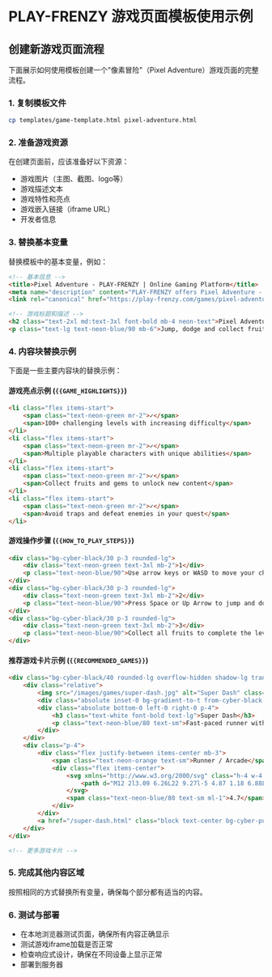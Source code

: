 # PLAY-FRENZY 游戏页面模板使用示例

## 创建新游戏页面流程

下面展示如何使用模板创建一个"像素冒险"（Pixel Adventure）游戏页面的完整流程。

### 1. 复制模板文件

```bash
cp templates/game-template.html pixel-adventure.html
```

### 2. 准备游戏资源

在创建页面前，应该准备好以下资源：

- 游戏图片（主图、截图、logo等）
- 游戏描述文本
- 游戏特性和亮点
- 游戏嵌入链接（iframe URL）
- 开发者信息

### 3. 替换基本变量

替换模板中的基本变量，例如：

```html
<!-- 基本信息 -->
<title>Pixel Adventure - PLAY-FRENZY | Online Gaming Platform</title>
<meta name="description" content="PLAY-FRENZY offers Pixel Adventure - a challenging 2D platform game with retro pixel graphics. Play now for free in your browser!">
<link rel="canonical" href="https://play-frenzy.com/games/pixel-adventure">

<!-- 游戏标题和描述 -->
<h2 class="text-2xl md:text-3xl font-bold mb-4 neon-text">Pixel Adventure - Retro Platform Challenge</h2>
<p class="text-lg text-neon-blue/90 mb-6">Jump, dodge and collect fruits in this challenging 2D platformer with charming retro pixel graphics and precise controls!</p>
```

### 4. 内容块替换示例

下面是一些主要内容块的替换示例：

#### 游戏亮点示例 (`{{GAME_HIGHLIGHTS}}`)

```html
<li class="flex items-start">
    <span class="text-neon-green mr-2">✓</span>
    <span>100+ challenging levels with increasing difficulty</span>
</li>
<li class="flex items-start">
    <span class="text-neon-green mr-2">✓</span>
    <span>Multiple playable characters with unique abilities</span>
</li>
<li class="flex items-start">
    <span class="text-neon-green mr-2">✓</span>
    <span>Collect fruits and gems to unlock new content</span>
</li>
<li class="flex items-start">
    <span class="text-neon-green mr-2">✓</span>
    <span>Avoid traps and defeat enemies in your quest</span>
</li>
```

#### 游戏操作步骤 (`{{HOW_TO_PLAY_STEPS}}`)

```html
<div class="bg-cyber-black/30 p-3 rounded-lg">
    <div class="text-neon-green text-3xl mb-2">1</div>
    <p class="text-neon-blue/90">Use arrow keys or WASD to move your character</p>
</div>
<div class="bg-cyber-black/30 p-3 rounded-lg">
    <div class="text-neon-green text-3xl mb-2">2</div>
    <p class="text-neon-blue/90">Press Space or Up Arrow to jump and double jump</p>
</div>
<div class="bg-cyber-black/30 p-3 rounded-lg">
    <div class="text-neon-green text-3xl mb-2">3</div>
    <p class="text-neon-blue/90">Collect all fruits to complete the level</p>
</div>
```

#### 推荐游戏卡片示例 (`{{RECOMMENDED_GAMES}}`)

```html
<div class="bg-cyber-black/40 rounded-lg overflow-hidden shadow-lg transition-transform duration-300 hover:transform hover:scale-105 group">
    <div class="relative">
        <img src="/images/games/super-dash.jpg" alt="Super Dash" class="w-full h-48 object-cover">
        <div class="absolute inset-0 bg-gradient-to-t from-cyber-black to-transparent opacity-70"></div>
        <div class="absolute bottom-0 left-0 right-0 p-4">
            <h3 class="text-white font-bold text-lg">Super Dash</h3>
            <p class="text-neon-blue/80 text-sm">Fast-paced runner with obstacle challenges</p>
        </div>
    </div>
    <div class="p-4">
        <div class="flex justify-between items-center mb-3">
            <span class="text-neon-orange text-sm">Runner / Arcade</span>
            <div class="flex items-center">
                <svg xmlns="http://www.w3.org/2000/svg" class="h-4 w-4 text-neon-green" fill="currentColor" viewBox="0 0 24 24">
                    <path d="M12 2l3.09 6.26L22 9.27l-5 4.87 1.18 6.88L12 17.77l-6.18 3.25L7 14.14 2 9.27l6.91-1.01L12 2z"/>
                </svg>
                <span class="text-neon-blue/80 text-sm ml-1">4.7</span>
            </div>
        </div>
        <a href="/super-dash.html" class="block text-center bg-cyber-purple/60 hover:bg-cyber-purple py-2 px-4 rounded text-white transition-colors duration-300 game-link">Play Now</a>
    </div>
</div>

<!-- 更多游戏卡片 -->
```

### 5. 完成其他内容区域

按照相同的方式替换所有变量，确保每个部分都有适当的内容。

### 6. 测试与部署

- 在本地浏览器测试页面，确保所有内容正确显示
- 测试游戏iframe加载是否正常
- 检查响应式设计，确保在不同设备上显示正常
- 部署到服务器 
